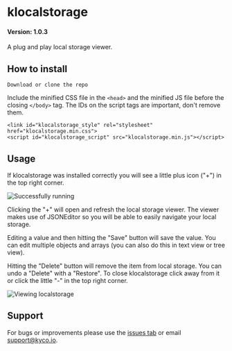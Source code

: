 klocalstorage
=============
#### Version: 1.0.3

A plug and play local storage viewer.

How to install
--------------

    Download or clone the repo

Include the minified CSS file in the `<head>` and the minified JS file before the closing `</body>` tag. The IDs on the script tags are important, don't remove them.

    <link id="klocalstorage_style" rel="stylesheet" href="klocalstorage.min.css">
    <script id="klocalstorage_script" src="klocalstorage.min.js"></script>

Usage
-----

If klocalstorage was installed correctly you will see a little plus icon ("+") in the top right corner.

![Successfully running](https://www.kycosoftware.com/uploads/klocalstorage/screenshot0.png)

Clicking the "+" will open and refresh the local storage viewer. The viewer makes use of JSONEditor so you will be able to easily navigate your local storage.

Editing a value and then hitting the "Save" button will save the value. You can edit multiple objects and arrays (you can also do this in text view or tree view).

Hitting the "Delete" button will remove the item from local storage. You can undo a "Delete" with a "Restore". To close klocalstorage click away from it or click the little "-" in the top right corner.

![Viewing localstorage](https://www.kycosoftware.com/uploads/klocalstorage/screenshot1.png)

Support
-------

For bugs or improvements please use the [issues tab](https://github.com/kyco/klocalstorage/issues)
or email [support@kyco.io](mailto:support@kyco.io).
